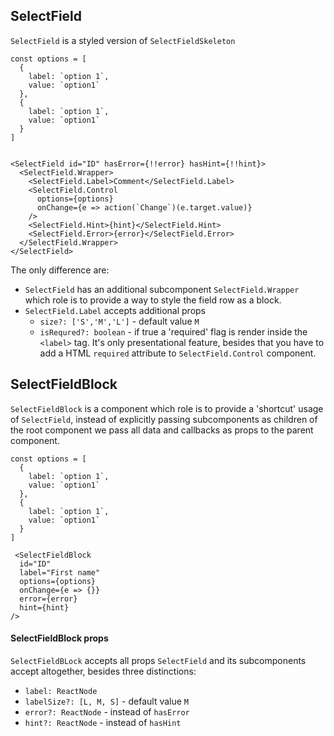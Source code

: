 ## SelectField

`SelectField` is a styled version of `SelectFieldSkeleton`

```
const options = [
  {
    label: `option 1`,
    value: `option1`
  },
  {
    label: `option 1`,
    value: `option1`
  }
]


<SelectField id="ID" hasError={!!error} hasHint={!!hint}>
  <SelectField.Wrapper>
    <SelectField.Label>Comment</SelectField.Label>
    <SelectField.Control
      options={options}
      onChange={e => action(`Change`)(e.target.value)}
    />
    <SelectField.Hint>{hint}</SelectField.Hint>
    <SelectField.Error>{error}</SelectField.Error>
  </SelectField.Wrapper>
</SelectField>
```

The only difference are:

- `SelectField` has an additional subcomponent `SelectField.Wrapper` which role is to provide a way to style the field row as a block.
- `SelectField.Label` accepts additional props
  - `size?: ['S','M','L']` - default value `M`
  - `isRequred?: boolean` - if true a 'required' flag is render inside the `<label>` tag. It's only presentational feature, besides that you have to add a HTML `required` attribute to `SelectField.Control` component.

## SelectFieldBlock

`SelectFieldBlock` is a component which role is to provide a 'shortcut' usage of `SelectField`, instead of explicitly passing subcomponents as children of the root component we pass all data and callbacks as props to the parent component.

```
const options = [
  {
    label: `option 1`,
    value: `option1`
  },
  {
    label: `option 1`,
    value: `option1`
  }
]

 <SelectFieldBlock
  id="ID"
  label="First name"
  options={options}
  onChange={e => {}}
  error={error}
  hint={hint}
/>
```

#### SelectFieldBlock props

`SelectFieldBLock` accepts all props `SelectField` and its subcomponents accept altogether, besides three distinctions:

- `label: ReactNode`
- `labelSize?: [L, M, S]` - default value `M`
- `error?: ReactNode` - instead of `hasError`
- `hint?: ReactNode` - instead of `hasHint`

